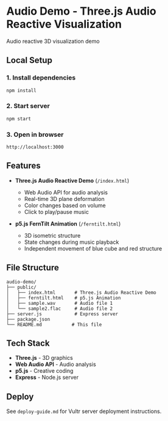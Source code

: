 # Audio Demo - Three.js Audio Reactive Visualization

Audio reactive 3D visualization demo

## Local Setup

### 1. Install dependencies
```bash
npm install
```

### 2. Start server
```bash
npm start
```

### 3. Open in browser
```
http://localhost:3000
```

## Features

- **Three.js Audio Reactive Demo** (`/index.html`)
  - Web Audio API for audio analysis
  - Real-time 3D plane deformation
  - Color changes based on volume
  - Click to play/pause music

- **p5.js FernTilt Animation** (`/ferntilt.html`)
  - 3D isometric structure
  - State changes during music playback
  - Independent movement of blue cube and red structure

## File Structure

```
audio-demo/
├── public/
│   ├── index.html       # Three.js Audio Reactive Demo
│   ├── ferntilt.html    # p5.js Animation
│   ├── sample.wav       # Audio file 1
│   └── sample2.flac     # Audio file 2
├── server.js            # Express server
├── package.json
└── README.md           # This file
```

## Tech Stack

- **Three.js** - 3D graphics
- **Web Audio API** - Audio analysis
- **p5.js** - Creative coding
- **Express** - Node.js server

## Deploy

See `deploy-guide.md` for Vultr server deployment instructions.